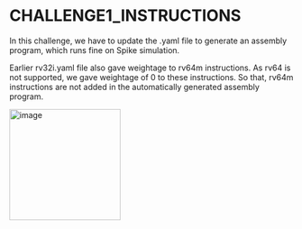 # CHALLENGE1_INSTRUCTIONS

In this challenge, we have to update the .yaml file to generate an assembly program, which runs fine on Spike simulation.

Earlier rv32i.yaml file also gave weightage to rv64m instructions. As rv64 is not supported, we gave weightage of 0 to these instructions. So that, rv64m instructions are not added in the automatically generated assembly program.

<img width="197" alt="image" src="https://github.com/vyomasystems-lab/riscv-ctb-challenge-kuhuk06/assets/22321279/5a089219-4317-4907-b8a5-4df2d4934888">
